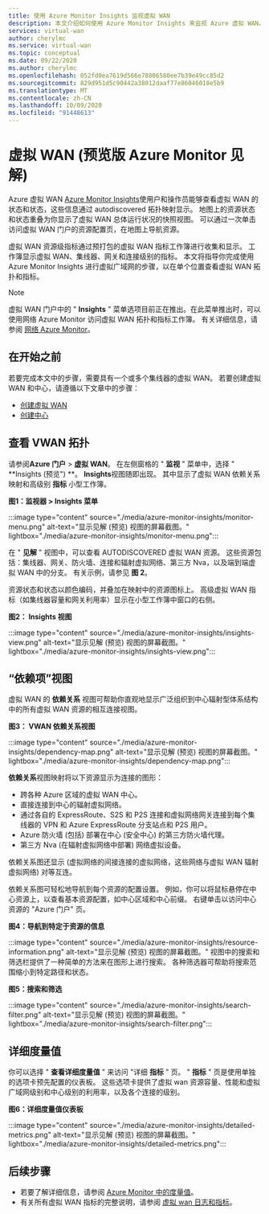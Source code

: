 ```yaml
---
title: 使用 Azure Monitor Insights 监视虚拟 WAN
description: 本文介绍如何使用 Azure Monitor Insights 来监视 Azure 虚拟 WAN。
services: virtual-wan
author: cherylmc
ms.service: virtual-wan
ms.topic: conceptual
ms.date: 09/22/2020
ms.author: cherylmc
ms.openlocfilehash: 052fd0ea7619d566e78806580ee7b39e49cc85d2
ms.sourcegitcommit: 829d951d5c90442a38012daaf77e86046018e5b9
ms.translationtype: MT
ms.contentlocale: zh-CN
ms.lasthandoff: 10/09/2020
ms.locfileid: "91448613"
---
```

# <a name="azure-monitor-insights-for-virtual-wan-preview"></a>虚拟 WAN (预览版 Azure Monitor 见解) 

Azure 虚拟 WAN [Azure Monitor Insights](../azure-monitor/insights/network-insights-overview.md)使用户和操作员能够查看虚拟 WAN 的状态和状态，这些信息通过 autodiscovered 拓扑映射显示。 地图上的资源状态和状态重叠为你显示了虚拟 WAN 总体运行状况的快照视图。 可以通过一次单击访问虚拟 WAN 门户的资源配置页，在地图上导航资源。

虚拟 WAN 资源级指标通过预打包的虚拟 WAN 指标工作簿进行收集和显示。 工作簿显示虚拟 WAN、集线器、网关和连接级别的指标。 本文将指导你完成使用 Azure Monitor Insights 进行虚拟广域网的步骤，以在单个位置查看虚拟 WAN 拓扑和指标。

> [!NOTE]
> 虚拟 WAN 门户中的 " **Insights** " 菜单选项目前正在推出。在此菜单推出时，可以使用网络 Azure Monitor 访问虚拟 WAN 拓扑和指标工作簿。 有关详细信息，请参阅 [网络 Azure Monitor](../azure-monitor/insights/network-insights-overview.md)。 
>

## <a name="before-you-begin"></a>在开始之前

若要完成本文中的步骤，需要具有一个或多个集线器的虚拟 WAN。 若要创建虚拟 WAN 和中心，请遵循以下文章中的步骤：

* [创建虚拟 WAN](virtual-wan-site-to-site-portal.md#openvwan)
* [创建中心](virtual-wan-site-to-site-portal.md#hub)

## <a name="view-vwan-topology"></a><a name="topology"></a>查看 VWAN 拓扑

请参阅**Azure 门户**  >  **虚拟 WAN**。 在左侧窗格的 " **监视** " 菜单中，选择 " **Insights (预览") **。 **Insights**视图随即出现。 其中显示了虚拟 WAN 依赖关系映射和高级别 **指标** 小型工作簿。

**图1：监视器 > Insights 菜单**

:::image type="content" source="./media/azure-monitor-insights/monitor-menu.png" alt-text="显示见解 (预览) 视图的屏幕截图。" lightbox="./media/azure-monitor-insights/monitor-menu.png":::

在 " **见解** " 视图中，可以查看 AUTODISCOVERED 虚拟 WAN 资源。 这些资源包括：集线器、网关、防火墙、连接和辐射虚拟网络、第三方 Nva，以及端到端虚拟 WAN 中的分支。 有关示例，请参见 **图 2**。

资源状态和状态以颜色编码，并叠加在映射中的资源图标上。 高级虚拟 WAN 指标（如集线器容量和网关利用率）显示在小型工作簿中窗口的右侧。

**图2： Insights 视图**

:::image type="content" source="./media/azure-monitor-insights/insights-view.png" alt-text="显示见解 (预览) 视图的屏幕截图。" lightbox="./media/azure-monitor-insights/insights-view.png":::

## <a name="dependency-view"></a><a name="dependency"></a>“依赖项”视图

虚拟 WAN 的 **依赖关系** 视图可帮助你直观地显示广泛组织到中心辐射型体系结构中的所有虚拟 WAN 资源的相互连接视图。

**图3： VWAN 依赖关系视图**

:::image type="content" source="./media/azure-monitor-insights/dependency-map.png" alt-text="显示见解 (预览) 视图的屏幕截图。" lightbox="./media/azure-monitor-insights/dependency-map.png":::

**依赖关系**视图映射将以下资源显示为连接的图形：

* 跨各种 Azure 区域的虚拟 WAN 中心。
* 直接连接到中心的辐射虚拟网络。
* 通过各自的 ExpressRoute、S2S 和 P2S 连接和虚拟网络网关连接到每个集线器的 VPN 和 Azure ExpressRoute 分支站点和 P2S 用户。
* Azure 防火墙 (包括) 部署在中心 (安全中心) 的第三方防火墙代理。
* 第三方 Nva (在辐射虚拟网络中部署) 网络虚拟设备。

依赖关系图还显示 (虚拟网络的间接连接的虚拟网络，这些网络与虚拟 WAN 辐射虚拟网络) 对等互连。

依赖关系图可轻松地导航到每个资源的配置设置。 例如，你可以将鼠标悬停在中心资源上，以查看基本资源配置，如中心区域和中心前缀。 右键单击以访问中心资源的 "Azure 门户" 页。

**图4：导航到特定于资源的信息**

:::image type="content" source="./media/azure-monitor-insights/resource-information.png" alt-text="显示见解 (预览) 视图的屏幕截图。" 视图中的搜索和筛选栏提供了一种简单的方法来在图形上进行搜索。 各种筛选器可帮助将搜索范围缩小到特定路径和状态。

**图5：搜索和筛选**

:::image type="content" source="./media/azure-monitor-insights/search-filter.png" alt-text="显示见解 (预览) 视图的屏幕截图。" lightbox="./media/azure-monitor-insights/search-filter.png":::

## <a name="detailed-metrics"></a><a name="detailed"></a>详细度量值

你可以选择 " **查看详细度量值** " 来访问 "详细 **指标** " 页。 " **指标** " 页是使用单独的选项卡预先配置的仪表板。 这些选项卡提供了虚拟 wan 资源容量、性能和虚拟广域网级别和中心级别的利用率，以及各个连接的级别。

**图6：详细度量值仪表板**

:::image type="content" source="./media/azure-monitor-insights/detailed-metrics.png" alt-text="显示见解 (预览) 视图的屏幕截图。" lightbox="./media/azure-monitor-insights/detailed-metrics.png":::

## <a name="next-steps"></a>后续步骤

* 若要了解详细信息，请参阅 [Azure Monitor 中的度量值](../azure-monitor/platform/data-platform-metrics.md)。
* 有关所有虚拟 WAN 指标的完整说明，请参阅 [虚拟 wan 日志和指标](logs-metrics.md)。
